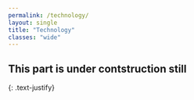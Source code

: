 ```yaml
---
permalink: /technology/
layout: single
title: "Technology"
classes: "wide"
---
```


## This part is under contstruction still
{: .text-justify}





